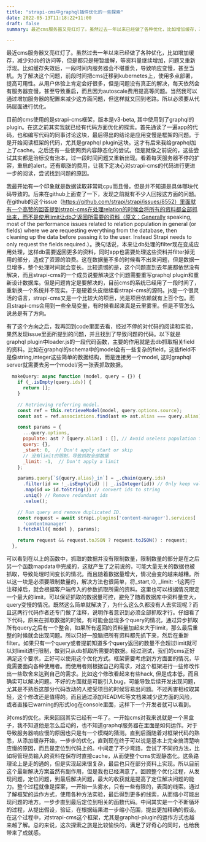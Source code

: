 ```yaml
---
title: "strapi-cms中graphql插件优化的一些探索"
date: 2022-05-13T11:18:22+11:00
draft: false
summary: 最近cms服务器又亮红灯了。虽然过去一年以来已经做了各种优化，比如增加缓存，减少对db的访问等，但是都只是短暂缓解，等资料量继续增加，问题又重新浮现。比如缓存失效后，一段时间内服务器会不堪重负，导致响应变慢，甚至当机。为了解决这个问题，前段时间把cms迁移到kubernetes上，使用多点部署，提高可用性。从用户体验上肯定会好很多，但是问题没有真正的解决，每天依然会有服务器变慢，甚至导致重启，而且因为autoscale费用提高等问题。我可以通过增加服务器的配置来减少这方面问题，但这样就又回到老路。必须要从代码层面进行优化了。

---
```


最近cms服务器又亮红灯了。虽然过去一年以来已经做了各种优化，比如增加缓存，减少对db的访问等，但是都只是短暂缓解，等资料量继续增加，问题又重新浮现。比如缓存失效后，一段时间内服务器会不堪重负，导致响应变慢，甚至当机。为了解决这个问题，前段时间把cms迁移到kubernetes上，使用多点部署，提高可用性。从用户体验上肯定会好很多，但是问题没有真正的解决，每天依然会有服务器变慢，甚至导致重启，而且因为autoscale费用提高等问题。当然我可以通过增加服务器的配置来减少这方面问题，但这样就又回到老路。所以必须要从代码层面进行优化。

目前的cms使用的是strapi-cms框架，版本是v3-beta, 其中使用到了graphql的plugin。在这之前其实我就已经有代码方面优化的探索。首先通读了一遍app的代码，也和编写代码的同事讨论这块，最后得出的结论是应用变慢是框架的问题。于是开始阅读框架的代码，尤其是graphql plugin这块。这才有后来我给graphql加上了cache。之后还有一些使网页内容静态化的尝试。但是就像之前说的，这些尝试其实都是治标没有治本，过一段时间问题又重新出现。看着每天服务器不停的扩容，重启的alert，还有飙涨的费用，让我下定决心对strapi-cms的代码进行更进一步的阅读，尝试找到问题的原因。

我最开始有一个印象就是数据读取非常耗cpu而且慢，但是并不知道是具体哪块代码导致的。后来在github上面查了一下，发现之前就有不少人回报这方面的问题。在github的这个issue（https://github.com/strapi/strapi/issues/8552）里面就有一个高赞的回答提到strapi-cms在处理relation的时候会将所有的资料都全部抓出来，而不是使用limit让db之返回所需要的资料（原文：Generally speaking, most of the performance issues related to relation population in general (or fields) where we are requesting everything from the database, then cleaning up the data before passing it to the user. Instead Strapi needs to only request the fields required.）。换句话说，本来让db处理的filter现在变成应用处理，这样db需要返回更多的资料，同时app也需要处理这些资料并filter掉无用的部分，造成了资源的浪费。这在数据量不多的时候看不出来问题，但是数据一旦增多，整个处理时间就会变长。比较遗憾的是，这个问题直到去年底都依然没有解决，而且strapi-cms的一个成员说要解决这个问题需要重写graphql plugin和重新设计数据库。但是问题肯定是要解决的，目前cms的系统已经用了一段时间了，重新换一个系统并不现实。于是硬着头皮继续看strapi-cms的源码。js是一个很灵活的语言，strapi-cms又是一个比较大的项目，光是项目依赖就有上百个包。而且strapi-cms会用到一些全局变量，有时候看起来真是云里雾里。但是不管怎么说总是有了方向。

有了这个方向之后，我再回到code里面去看，经过不停的对代码的阅读和实验，果然发现issue里面所提到的问题，并且找到了导致问题的代码。以下就是graphql plugin中loader.js的一段代码函数，主要的作用就是去db抓取相关field的资料。比如在graphql的schema中的model会有一些复杂的field，这些field不是像string,integer这些简单的数据结构，而是连接另一个model, 这时graphql server就需要去另一个model/另一张表抓取数据。

```js
  makeQuery: async function (model, query = {}) {
    if (_.isEmpty(query.ids)) {
      return [];
    }

    // Retrieving referring model.
    const ref = this.retrieveModel(model, query.options.source);
    const ast = ref.associations.find(ast => ast.alias === query.alias);

    const params = {
      ...query.options,
      populate: ast ? [query.alias] : [], // Avoid useless population for performance reason
      query: {},
      _start: 0,  // Don't apply start or skip
      // 没有limit的限制，导致抓取全部数据
      _limit: -1,  // Don't apply a limit  
    };

    params.query[`${query.alias}_in`] = _.chain(query.ids)
      .filter(id => !_.isEmpty(id) || _.isInteger(id)) // Only keep valid ids
      .map(id => id.toString()) // convert ids to string
      .uniq() // Remove redundant ids
      .value();

    // Run query and remove duplicated ID.
    const request = await strapi.plugins['content-manager'].services[
      'contentmanager'
    ].fetchAll({ model }, params);

    return request && request.toJSON ? request.toJSON() : request;
  },
```

可以看到在以上的函数中，抓取的数据并没有限制数量，限制数量的部分是在之后另一个函数mapdata中完成的，这就产生了之前说的，可能大量无关的数据也被抓取，导致处理时间变长的情况。而且随着数据量增大，情况会变的越来越糟。所以这一块是必须要限制数量的，解决方法也很简单，将_start,:0, _limit: -1这两行注释掉后，就会根据客户端传入的参数抓取所需的资料。这里也可以根据情况限定一个最大的limit，可以保证抓取的数据量可控，避免了随着数据库中资料量变大，query变慢的情况。既然这么简单就解决了，为什么这么久都没有人去实现呢？而且这两行代码作者还专门做了注释，说明作者意识到必须全部抓取才行。仔细看了下代码，原来在抓取数据的时候，有可能会出现多个query的情况，通过异步抓取所有query之后有一个整合，如果所有返回的资料量加起来大于limit，那么最后重整的时候就会出现问题。所以只好一股脑把所有资料都先抓下来，然后在重新filter。如果只有一个query或者提前知道多个query返回的数量不会超过limit就可以对limit进行限制，做到只从db抓取所需要的数据。经过测试，我们的cms正好满足这个要求，正好可以使用这个优化方式。框架需要考虑到方方面面的情况，毕竟需要面向各种使用者。而使用者则根据自己的需求，对这个框架进行一些修改作出一些取舍来达到自己的需求。比如这个修改看起来有些hack, 但是成本低，而且确实可以解决问题。不好的方面就是可能引入bug，可能导致后续开发出现问题，尤其是不熟悉这部分代码改动的人接受项目的时候容易出问题。不过两害相权取其轻，这个修改还是值得的。而且通过添加README等文档来减少这方面的风险，或者直接已warning的形式log在console里面，这样下一个开发者就可以看到。

对cms的优化，来来回回其实已经有一年了。一开始cms对我来说就是一个黑盒子，我不知道他是怎么启动的，也不知道graphql服务器在里面是如何运作。对于导致服务器响应慢的原因也只是有一个模糊的猜测。直到后面随着对框架代码的熟悉，从添加缓存开始，一步步的优化，直到现在终于可以说是基本上完全搞清楚响应慢的原因，而且是定位到代码上的。中间走了不少弯路，尝试了不同的方法，比如将管理员输入的资料在保存时直接cache，从而使整个cms实现静态化。这条路理论上是走的通的，但是实现起来很复杂，最后也只在部分资料上实现。所以目前这个最新解决方案虽然有副作用，但是我也已经满意了。回顾整个优化过程，从发现问题，定位问题，到最后解决问题，最大的收获就是提高了定位解决问题的能力。整个过程就像是探案，一开始一头雾水，只有一些有限的，表面的线索。通过了解框架的运作方式，使用各种方法实验，最后得到更多的线索，从而缩小可能出现问题的地方。一步步直到最后定位到相关的函数代码。中间其实是一个不断循环的过程，从提出假设，验证，在根据结果进一步缩小范围，提出更加精确的假设。在这个过程中，对strapi-cms这个框架，尤其是graphql-plugin的运作方式也越来越了解。总的来说，这次探索之旅是比较愉快的，满足了好奇心的同时，也给我带来了成就感。